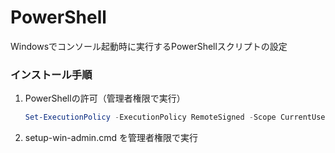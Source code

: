 
# PowerShell

Windowsでコンソール起動時に実行するPowerShellスクリプトの設定


### インストール手順

1. PowerShellの許可（管理者権限で実行）

    ```powershell
    Set-ExecutionPolicy -ExecutionPolicy RemoteSigned -Scope CurrentUser
    ```

2. setup-win-admin.cmd を管理者権限で実行
